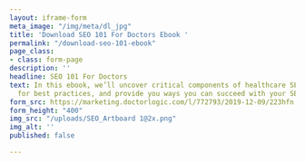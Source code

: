 ```yaml
---
layout: iframe-form
meta_image: "/img/meta/dl_jpg"
title: 'Download SEO 101 For Doctors Ebook '
permalink: "/download-seo-101-ebook"
page_class:
- class: form-page
description: ''
headline: SEO 101 For Doctors
text: In this ebook, we’ll uncover critical components of healthcare SEO, offer recommendations
  for best practices, and provide you ways you can succeed with your SEO strategy.
form_src: https://marketing.doctorlogic.com/l/772793/2019-12-09/223hfn
form_height: "400"
img_src: "/uploads/SEO_Artboard 1@2x.png"
img_alt: ''
published: false

---
```

